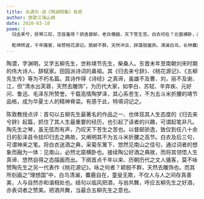 ```yaml
---
title: 永遇乐·读《陶渊明集》有感
author: 放歌江海山阙
date: 2020-03-10
poem: |
  归去来兮，抚琴三叹，怎容羞辱？骄逸督邮，老兵僭越，天下苍生苦。白衣何在？北窗横卧，醒采东篱菊。谓義皇，葛巾漉酒，我醉欲眠卿去。

  乾坤转返，千年骚客，咏赞桃花源记。脱颖不群，天然冲淡，辞藻丽雄弃。清澜白鸟，长林麋鹿，童叟无欺相助。吟於此，临风把酒，与翁共舞。
---
```


陶潜，字渊明，又字五柳先生，世称靖节先生，柴桑人。东晋末年至南朝刘宋时期的伟大诗人、辞赋家。田园派诗词的鼻祖。其《归去来兮辞》、《桃花源记》、《五柳先生传》等为不朽名篇。其诗作得《诗经》之真谛，虽雄不及曹、刘，丽不及谢、江，但“清水出芙蓉，天然去雕饰”，为历代大家，如李白、苏轼、辛弃疾、元好问、鲁迅、毛泽东所赞誉。千载高情陶梦泽，其心系苍生，不为五斗米折腰的靖节品格，成为华夏士人的精神脊梁。有感于此，特填词记之。

陈敦教授点评：首句以五柳先生最著名的作品之一、也体现其人生态度的《归去来兮辞》起篇，抓住了其人生最重要的经历，也引起了读者的兴趣，可谓起笔非凡。陶先生之琴，虽无弦而有声，乃叹天下苍生之苦也。以督邮骄逸，致仅到任八十余日的彭泽县令挂印归去之典故，又阐明其不为五斗米折腰之高节。白衣及后三句，可谓神来之笔。将白衣送酒之典，采菊东篱下、悠然见南山之佳句，通过词者的想象而融为一体：见南山，必然北窗横卧也。接续陶公好酒之典故，而将其领悟人生真谛、悠然自得之态描画而出。下阕首点千年以来、历朝历代之文人骚客，莫不咏赞陶先生之另一代表作《桃花源记》。咏之何者？颖脱不群，天然去雕饰也。而其所刻画之“理想国”中，白鸟清澜，麋鹿自在，童叟无欺，不仅人与人之间存真善美，人与自然亦和谐相处也。结句以临风把酒，与翁共舞，呼应五柳先生之好酒，亦表词者之赞美。把酒共舞，当最合五柳先生之意也。
